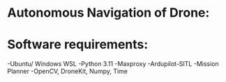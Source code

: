 # Autonomous Navigation of Drone:

# Software requirements:
-Ubuntu/ Windows WSL
-Python 3.11
-Maxproxy
-Ardupilot-SITL
-Mission Planner
-OpenCV, DroneKit, Numpy, Time
